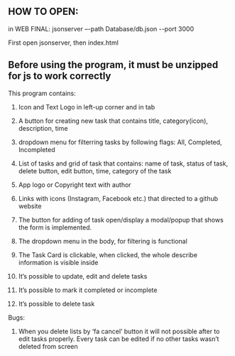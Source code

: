 ## HOW TO OPEN:

in WEB FINAL: jsonserver –-path Database/db.json  --port 3000

First open jsonserver, then index.html


## Before using the program, it must be unzipped for js to work correctly

This program contains:

1) Icon and Text Logo in left-up corner and in tab

2) A button for creating new task that contains title, category(icon), description, time

3) dropdown menu for filterring tasks by following flags: All, Completed, Incompleted

4) List of tasks and grid of task that contains: name of task, status of task, delete button, edit button, time, category of the task

5) App logo or Copyright text with author

6) Links with icons (Instagram, Facebook etc.) that directed to a github website

7) The button for adding of task open/display a modal/popup that shows the form is implemented.

8) The dropdown menu in the body, for filtering is functional

9) The Task Card is clickable, when clicked, the whole describe information is visible inside

10) It’s possible to update, edit and delete tasks

11) It’s possible to mark it completed or incomplete

12) It’s possible to delete task

Bugs:

1) When you delete lists by ‘fa cancel’ button it will not possible after to edit tasks properly. Every task can be edited if no other tasks wasn’t deleted from screen

